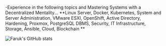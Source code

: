 -Experience in the following topics and Mastering Systems with a Decentralized Mentality...
**Linux Server, Docker, Kubernetes, System and Server Administration, VMware ESXI, OpenShift, Active Directory, Hardening, Proxmox, PostgreSQL DBMS, Security, IT Infrastructure, Storage, Ansible, Cloud, Blockchain **
    
![Faruk's GitHub stats](https://github-readme-stats.vercel.app/api?username=faruk-guler&show_icons=true&theme=transparent)

